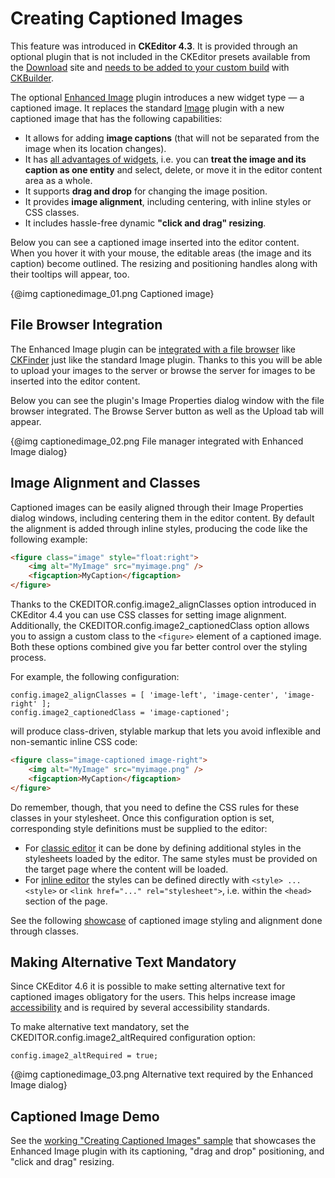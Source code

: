 <!--
Copyright (c) 2003-2017, CKSource - Frederico Knabben. All rights reserved.
For licensing, see LICENSE.md.
-->

# Creating Captioned Images

<p class="requirements">
	This feature was introduced in <strong>CKEditor 4.3</strong>. It is provided through an optional plugin that is not included in the CKEditor presets available from the <a href="https://ckeditor.com/ckeditor-4/download/">Download</a> site and <a href="#!/guide/dev_widget_installation">needs to be added to your custom build</a> with <a href="https://ckeditor.com/cke4/builder">CKBuilder</a>.
</p>

The optional [Enhanced Image](https://ckeditor.com/cke4/addon/image2) plugin introduces a new widget type &mdash; a captioned image. It replaces the standard [Image](https://ckeditor.com/cke4/addon/image) plugin with a new captioned image that has the following capabilities:

* It allows for adding **image captions** (that will not be separated from the image when its location changes).
* It has [all advantages of widgets](#!/guide/dev_widgets-section-common-usage-scenarios), i.e. you can **treat the image and its caption as one entity** and select, delete, or move it in the editor content area as a whole.
* It supports **drag and drop** for changing the image position.
* It provides **image alignment**, including centering, with inline styles or CSS classes.
* It includes hassle-free dynamic **"click and drag" resizing**.

Below you can see a captioned image inserted into the editor content. When you hover it with your mouse, the editable areas (the image and its caption) become outlined. The resizing and positioning handles along with their tooltips will appear, too.

{@img captionedimage_01.png Captioned image}

## File Browser Integration

The Enhanced Image plugin can be [integrated with a file browser](#!/guide/dev_file_browse_upload) like [CKFinder](http://cksource.com/ckfinder) just like the standard Image plugin. Thanks to this you will be able to upload your images to the server or browse the server for images to be inserted into the editor content.

Below you can see the plugin's Image Properties dialog window with the file browser integrated. The Browse Server button as well as the Upload tab will appear.

{@img captionedimage_02.png File manager integrated with Enhanced Image dialog}

## Image Alignment and Classes

Captioned images can be easily aligned through their Image Properties dialog windows, including centering them in the editor content. By default the alignment is added through inline styles, producing the code like the following example:

``` html
<figure class="image" style="float:right">
    <img alt="MyImage" src="myimage.png" />
    <figcaption>MyCaption</figcaption>
</figure>
```

Thanks to the CKEDITOR.config.image2_alignClasses option introduced in CKEditor 4.4 you can use CSS classes for setting image alignment. Additionally, the CKEDITOR.config.image2_captionedClass option allows you to assign a custom class to the `<figure>` element of a captioned image. Both these options combined give you far better control over the styling process.

For example, the following configuration:

```
config.image2_alignClasses = [ 'image-left', 'image-center', 'image-right' ];
config.image2_captionedClass = 'image-captioned';
```

will produce class-driven, stylable markup that lets you avoid inflexible and non-semantic inline CSS code:

``` html
<figure class="image-captioned image-right">
    <img alt="MyImage" src="myimage.png" />
    <figcaption>MyCaption</figcaption>
</figure>
```

Do remember, though, that you need to define the CSS rules for these classes in your stylesheet. Once this configuration option is set, corresponding style definitions must be supplied to the editor:

* For [classic editor](#!/guide/dev_framed) it can be done by defining additional styles in the stylesheets loaded by the editor. The same styles must be provided on the target page where the content will be loaded.
* For [inline editor](#!/guide/dev_inline) the styles can be defined directly with `<style> ... <style>` or `<link href="..." rel="stylesheet">`, i.e. within the `<head>` section of the page.

See the following [showcase](https://sdk.ckeditor.com/samples/styles.html#widget-styles) of captioned image styling and alignment done through classes.

## Making Alternative Text Mandatory

Since CKEditor 4.6 it is possible to make setting alternative text for captioned images obligatory for the users. This helps increase image [accessibility](#!/guide/dev_a11y) and is required by several accessibility standards.

To make alternative text mandatory, set the CKEDITOR.config.image2_altRequired configuration option:

```
config.image2_altRequired = true;
```

{@img captionedimage_03.png Alternative text required by the Enhanced Image dialog}

## Captioned Image Demo

See the [working "Creating Captioned Images" sample](https://sdk.ckeditor.com/samples/captionedimage.html) that showcases the Enhanced Image plugin with its captioning, "drag and drop" positioning, and "click and drag" resizing.
